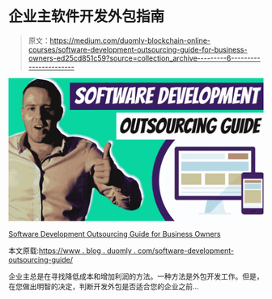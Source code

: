 # 企业主软件开发外包指南

> 原文：<https://medium.com/duomly-blockchain-online-courses/software-development-outsourcing-guide-for-business-owners-ed25cd851c59?source=collection_archive---------6----------------------->

![](img/d23bd4d5e99e502e36c7a3427661871d.png)

[Software Development Outsourcing Guide for Business Owners](https://www.blog.duomly.com/software-development-outsourcing-guide/)

本文原载:[https://www . blog . duomly . com/software-development-outsourcing-guide/](https://www.blog.duomly.com/software-development-outsourcing-guide/)

企业主总是在寻找降低成本和增加利润的方法。一种方法是外包开发工作。但是，在您做出明智的决定，判断开发外包是否适合您的企业之前…